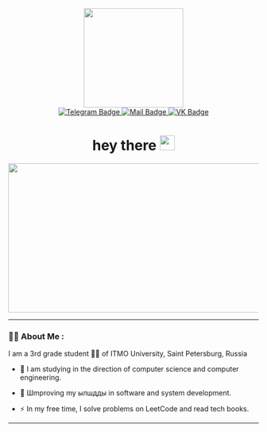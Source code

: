 <div id="header" align="center">
  <img src="https://media.giphy.com/media/JIX9t2j0ZTN9S/giphy.gif" width="200"/>
</div>
<div id="badges" align="center">
  <a href="https://t.me/soaringastronaut">
    <img src="https://img.shields.io/badge/Telegram-blue?style=for-the-badge&logo=telegram&logoColor=white" alt="Telegram Badge"/>
  </a>
  <a href="https://e.mail.ru/compose/?to=oblyashevsky@yandex.ru">
    <img src="https://img.shields.io/badge/Email-white?style=for-the-badge&logo=maildotru&logoColor=yellow" alt="Mail Badge"/>
  </a>
  <a href="https://vk.com/ruckozhopii_gitarist">
    <img src="https://img.shields.io/badge/VK-blue?style=for-the-badge&logo=vk&logoColor=white" alt="VK Badge"/>
  </a>
  <h1>
    hey there
    <img src="https://media.giphy.com/media/hvRJCLFzcasrR4ia7z/giphy.gif" width="30px"/>
  </h1>
</div>
<div align="center">
  <img src="https://media.giphy.com/media/cNYfqnu9chOKjitMfC/giphy.gif" width="600" height="300"/>
</div>

---

### :man_technologist: About Me :
I am a 3rd grade student 👨‍🎓 of ITMO University, Saint Petersburg, Russia
- :telescope: I am studying in the direction of computer science and computer engineering.

- :seedling: Шmproving my ылшдды in software and system development.

- :zap: In my free time, I solve problems on LeetCode and read tech books.

---



